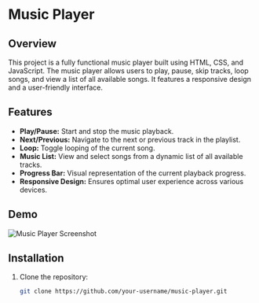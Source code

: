 # Music Player

## Overview

This project is a fully functional music player built using HTML, CSS, and JavaScript. The music player allows users to play, pause, skip tracks, loop songs, and view a list of all available songs. It features a responsive design and a user-friendly interface.

## Features

- **Play/Pause:** Start and stop the music playback.
- **Next/Previous:** Navigate to the next or previous track in the playlist.
- **Loop:** Toggle looping of the current song.
- **Music List:** View and select songs from a dynamic list of all available tracks.
- **Progress Bar:** Visual representation of the current playback progress.
- **Responsive Design:** Ensures optimal user experience across various devices.

## Demo

![Music Player Screenshot](path_to_your_screenshot_image)

## Installation

1. Clone the repository:
   ```bash
   git clone https://github.com/your-username/music-player.git

